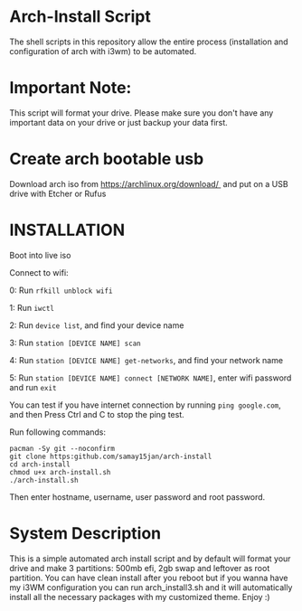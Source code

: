 # Arch-Install Script 
The shell scripts in this repository allow the entire process (installation and configuration of arch with i3wm) to be automated.

# Important Note: 
This script will format your drive. Please make sure you don't have any important data on your drive or just backup your data first.

# Create arch bootable usb 
Download arch iso from https://archlinux.org/download/ 
and put on a USB drive with Etcher or Rufus

# INSTALLATION
Boot into live iso 

Connect to wifi:

0: Run `rfkill unblock wifi`

1: Run `iwctl`

2: Run `device list`, and find your device name

3: Run `station [DEVICE NAME] scan`

4: Run `station [DEVICE NAME] get-networks`, and find your network name

5: Run `station [DEVICE NAME] connect [NETWORK NAME]`, enter wifi password and run `exit`

You can test if you have internet connection by running `ping google.com`, and then Press Ctrl and C to stop the ping test.

Run following commands:
```
pacman -Sy git --noconfirm
git clone https:github.com/samay15jan/arch-install
cd arch-install
chmod u+x arch-install.sh
./arch-install.sh
```

Then enter hostname, username, user password and root password.

# System Description
This is a simple automated arch install script and by default will format your drive and make 3 partitions: 500mb efi, 2gb swap and leftover as root partition. 
You can have clean install after you reboot but if you wanna have my i3WM configuration you can run arch_install3.sh and it will automatically install all the necessary packages with my customized theme. Enjoy :)
